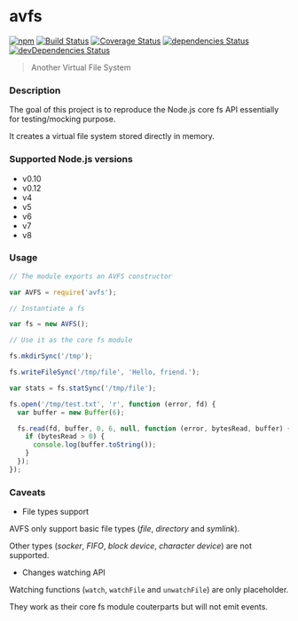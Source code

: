 # avfs

[![npm](https://img.shields.io/npm/v/avfs.svg?maxAge=3600)](https://www.npmjs.com/package/avfs)
[![Build Status](https://travis-ci.org/fldubois/avfs.svg?branch=master)](https://travis-ci.org/fldubois/avfs)
[![Coverage Status](https://coveralls.io/repos/github/fldubois/avfs/badge.svg?branch=master)](https://coveralls.io/github/fldubois/avfs?branch=master)
[![dependencies Status](https://david-dm.org/fldubois/avfs/status.svg)](https://david-dm.org/fldubois/avfs)
[![devDependencies Status](https://david-dm.org/fldubois/avfs/dev-status.svg)](https://david-dm.org/fldubois/avfs?type=dev)

> Another Virtual File System

### Description

The goal of this project is to reproduce the Node.js core fs API essentially for testing/mocking purpose.

It creates a virtual file system stored directly in memory.

### Supported Node.js versions

* v0.10
* v0.12
* v4
* v5
* v6
* v7
* v8

### Usage

```js
// The module exports an AVFS constructor

var AVFS = require('avfs');

// Instantiate a fs

var fs = new AVFS();

// Use it as the core fs module

fs.mkdirSync('/tmp');

fs.writeFileSync('/tmp/file', 'Hello, friend.');

var stats = fs.statSync('/tmp/file');

fs.open('/tmp/test.txt', 'r', function (error, fd) {
  var buffer = new Buffer(6);

  fs.read(fd, buffer, 0, 6, null, function (error, bytesRead, buffer) {
    if (bytesRead > 0) {
      console.log(buffer.toString());
    }
  });
});
```

### Caveats

* File types support

AVFS only support basic file types (_file_, _directory_ and _symlink_).

Other types (_socker_, _FIFO_, _block device_, _character device_) are not supported.

* Changes watching API

Watching functions (`watch`, `watchFile` and `unwatchFile`) are only placeholder.

They work as their core fs module couterparts but will not emit events.
